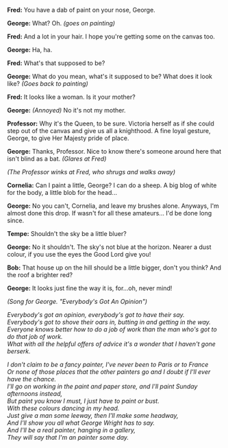 **Fred:**  You have a dab of paint on your nose, George. 

**George:** What? Oh. *(goes on painting)*

**Fred:**  And a lot in your hair. I hope you're getting some on the 
canvas too. 

**George:** Ha, ha.

**Fred:** What's that supposed to be?

**George:** What do you mean, what's it supposed to be? What does it
look like? *(Goes back to painting)*

**Fred:** It looks like a woman. Is it your mother?

**George:** *(Annoyed)* No it's not my mother.

**Professor:** Why it's the Queen, to be sure. Victoria herself as
if she could step out of the canvas and give us all a knighthood. 
A fine loyal gesture, George, to give Her Majesty pride of place. 

**George:** Thanks, Professor. Nice to know there's someone around 
here that isn't blind as a bat. *(Glares at Fred)* 

*(The Professor winks at Fred, who shrugs and walks away)*

**Cornelia:** Can I paint a little, George? I can do a sheep. A big 
blog of white for the body, a little blob for the head...

**George:** No you can't, Cornelia, and leave my brushes alone.
Anyways, I'm almost done this drop. If wasn't for all these
amateurs... I'd be done long since.

**Tempe:** Shouldn't the sky be a little bluer?

**George:** No it shouldn't. The sky's not blue at the horizon. Nearer
a dust colour, if you use the eyes the Good Lord give you!

**Bob:** That house up on the hill should be a little bigger, don't
you think? And the roof a brighter red?

**George:** It looks just fine the way it is, for...oh, never mind!

*(Song for George. "Everybody's Got An Opinion")*

*Everybody's got an opinion, everybody's got to have their say.*  
*Everybody's got to shove their oars in, butting in and getting in the
way.*  
*Everyone knows better how to do a job of work than the man who's got
to do that job of work.*   
*What with all the helpful offers of advice it's a wonder that I
haven't gone berserk.*  

*I don't claim to be a fancy painter, I've never been to Paris or to
France*   
*Or none of those places that the other painters go and I doubt if I'll
ever have the chance.*  
*I'll go on working in the paint and paper store, and I'll paint 
Sunday afternoons instead,*   
*But paint you know I must, I just have to paint or bust.*  
*With these colours dancing in my head.*  
*Just give a man some leeway, then I'll make some headway,*   
*And I'll show you all what George Wright has to say.*  
*And I'll be a real painter, hanging in a gallery,*  
*They will say that I'm an painter some day.*

